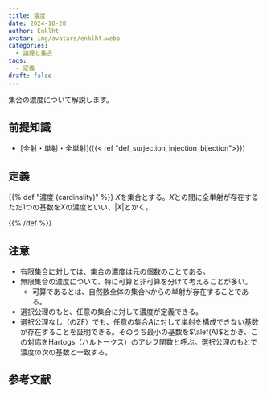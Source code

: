 ```yaml
---
title: 濃度
date: 2024-10-28
author: Enklht
avatar: img/avatars/enklht.webp
categories:
  - 論理と集合
tags:
  - 定義
draft: false
---
```


集合の濃度について解説します。

<!--more-->

## 前提知識

- [全射・単射・全単射]({{< ref "def_surjection_injection_bijection">}})

## 定義

{{% def "濃度 (cardinality)" %}}
$X$を集合とする。$X$との間に全単射が存在するただ1つの基数を$X$の濃度といい、$|X|$とかく。

{{% /def %}}

## 注意

- 有限集合に対しては、集合の濃度は元の個数のことである。
- 無限集合の濃度について、特に可算と非可算を分けて考えることが多い。
  - 可算であるとは、自然数全体の集合$\mathbb{N}$からの単射が存在することである。
- 選択公理のもと、任意の集合に対して濃度が定義できる。
- 選択公理なし（のZF）でも、任意の集合$A$に対して単射を構成できない基数が存在することを証明できる。そのうち最小の基数を$\alef(A)$とかき、この対応をHartogs（ハルトークス）のアレフ関数と呼ぶ。選択公理のもとで濃度の次の基数と一致する。

## 参考文献
